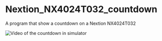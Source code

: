 # Nextion_NX4024T032_countdown
A program that show a countdown on a Nextion NX4024T032

![Video of the countdown in simulator]([https://myoctocat.com/assets/images/base-octocat.svg](https://i9.ytimg.com/vi/6VL4KTUVwI4/mqdefault.jpg?sqp=CJiytrQG-oaymwEmCMACELQB8quKqQMa8AEB-AH-CYAC0AWKAgwIABABGFUgXChlMA8=&rs=AOn4CLCJfQUB-PFWfa55Ns9c-uIg84vyVg)](https://i9.ytimg.com/vi/6VL4KTUVwI4/mqdefault.jpg?sqp=CJiytrQG-oaymwEmCMACELQB8quKqQMa8AEB-AH-CYAC0AWKAgwIABABGFUgXChlMA8=&rs=AOn4CLCJfQUB-PFWfa55Ns9c-uIg84vyVg))
